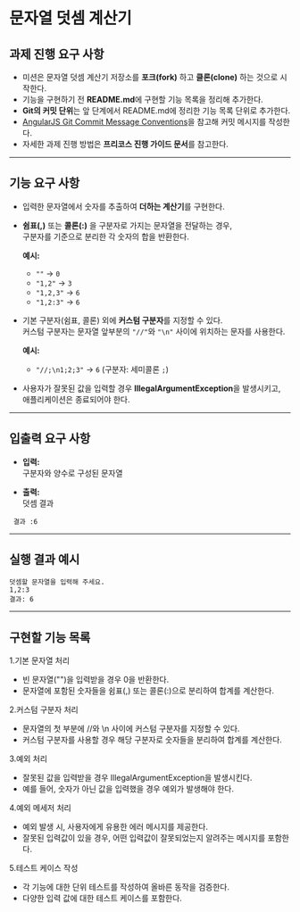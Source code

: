 # 문자열 덧셈 계산기

## 과제 진행 요구 사항
- 미션은 문자열 덧셈 계산기 저장소를 **포크(fork)** 하고 **클론(clone)** 하는 것으로 시작한다.
- 기능을 구현하기 전 **README.md**에 구현할 기능 목록을 정리해 추가한다.
- **Git의 커밋 단위**는 앞 단계에서 README.md에 정리한 기능 목록 단위로 추가한다.
- [AngularJS Git Commit Message Conventions](https://github.com/angular/angular/blob/main/CONTRIBUTING.md#-commit-message-format)을 참고해 커밋 메시지를 작성한다.
- 자세한 과제 진행 방법은 **프리코스 진행 가이드 문서**를 참고한다.

---

## 기능 요구 사항
- 입력한 문자열에서 숫자를 추출하여 **더하는 계산기**를 구현한다.

- **쉼표(,)** 또는 **콜론(:)** 을 구분자로 가지는 문자열을 전달하는 경우,  
  구분자를 기준으로 분리한 각 숫자의 합을 반환한다.
  
  **예시:**
  - `""` → `0`
  - `"1,2"` → `3`
  - `"1,2,3"` → `6`
  - `"1,2:3"` → `6`

- 기본 구분자(쉼표, 콜론) 외에 **커스텀 구분자**를 지정할 수 있다.  
  커스텀 구분자는 문자열 앞부분의 `"//"`와 `"\n"` 사이에 위치하는 문자를 사용한다.

  **예시:**  
  - `"//;\n1;2;3"` → `6` (구분자: 세미콜론 `;`)

- 사용자가 잘못된 값을 입력할 경우 **IllegalArgumentException**을 발생시키고,  
  애플리케이션은 종료되어야 한다.

---

## 입출력 요구 사항

- **입력:**  
  구분자와 양수로 구성된 문자열  

- **출력:**  
  덧셈 결과  
```
 결과 :6
```

---

## 실행 결과 예시
```
덧셈할 문자열을 입력해 주세요. 
1,2:3 
결과: 6
```

---

## 구현할 기능 목록 
1.기본 문자열 처리
- 빈 문자열("")을 입력받을 경우 0을 반환한다.
- 문자열에 포함된 숫자들을 쉼표(,) 또는 콜론(:)으로 분리하여 합계를 계산한다.

2.커스텀 구분자 처리
- 문자열의 첫 부분에 //와 \n 사이에 커스텀 구분자를 지정할 수 있다.
- 커스텀 구분자를 사용할 경우 해당 구분자로 숫자들을 분리하여 합계를 계산한다.

3.예외 처리
- 잘못된 값을 입력받을 경우 IllegalArgumentException을 발생시킨다.
- 예를 들어, 숫자가 아닌 값을 입력했을 경우 예외가 발생해야 한다.

4.예외 메세저 처리
- 예외 발생 시, 사용자에게 유용한 에러 메시지를 제공한다.
- 잘못된 입력값이 있을 경우, 어떤 입력값이 잘못되었는지 알려주는 메시지를 포함한다.

5.테스트 케이스 작성
- 각 기능에 대한 단위 테스트를 작성하여 올바른 동작을 검증한다.
- 다양한 입력 값에 대한 테스트 케이스를 포함한다.

  



